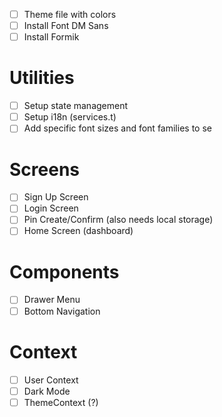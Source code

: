 - [ ] Theme file with colors
- [ ] Install Font DM Sans
- [ ] Install Formik

# Utilities

- [ ] Setup state management
- [ ] Setup i18n (services.t)
- [ ] Add specific font sizes and font families to se

# Screens

- [ ] Sign Up Screen
- [ ] Login Screen
- [ ] Pin Create/Confirm (also needs local storage)
- [ ] Home Screen (dashboard)

# Components

- [ ] Drawer Menu
- [ ] Bottom Navigation

# Context

- [ ] User Context
- [ ] Dark Mode
- [ ] ThemeContext (?)
